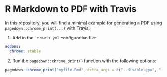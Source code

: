 # R Markdown to PDF with Travis

In this repository, you will find a minimal example for generating a PDF using `pagedown::chrome_print(...)` with Travis.

1. Add in the `.travis.yml` configuration file:

```yml
addons:
  chrome: stable
```

2. Run the `pagedown::chrome_print()` function with the following options:

```r
pagedown::chrome_print("myfile.Rmd", extra_args = c("--disable-gpu", "--no-sandbox"), work_dir = ".chromedir")
```
